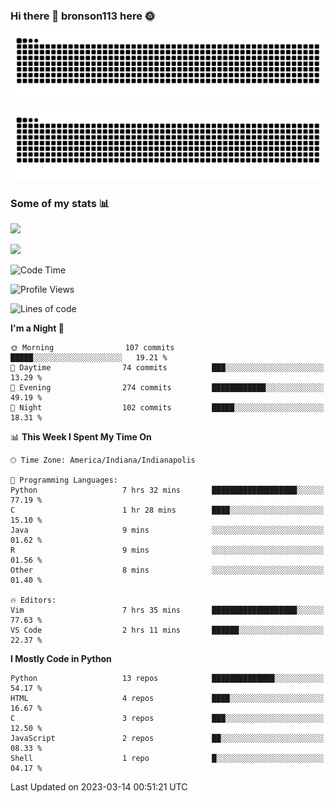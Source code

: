 ### Hi there 👋 bronson113 here 🌞
<div align="center">

![GitHub Snake Light](https://raw.githubusercontent.com/bronson113/bronson113/snake/github-snake.svg#gh-light-mode-only)

![GitHub Snake dark](https://raw.githubusercontent.com/bronson113/bronson113/snake/github-snake-dark.svg#gh-dark-mode-only)

</div>

### Some of my stats 📊
![](https://github-readme-stats-sigma-five.vercel.app/api?username=bronson113&theme=transparent&show_icons=true)

![](https://github-readme-stats-sigma-five.vercel.app/api/top-langs/?username=bronson113&theme=transparent&layout=compact&card_width=445)



<!--START_SECTION:waka-->
![Code Time](http://img.shields.io/badge/Code%20Time-115%20hrs%2022%20mins-blue)

![Profile Views](http://img.shields.io/badge/Profile%20Views-0-blue)

![Lines of code](https://img.shields.io/badge/From%20Hello%20World%20I%27ve%20Written-264.2%20thousand%20lines%20of%20code-blue)

**I'm a Night 🦉** 

```text
🌞 Morning                107 commits         █████░░░░░░░░░░░░░░░░░░░░   19.21 % 
🌆 Daytime                74 commits          ███░░░░░░░░░░░░░░░░░░░░░░   13.29 % 
🌃 Evening                274 commits         ████████████░░░░░░░░░░░░░   49.19 % 
🌙 Night                  102 commits         █████░░░░░░░░░░░░░░░░░░░░   18.31 % 
```


📊 **This Week I Spent My Time On** 

```text
🕑︎ Time Zone: America/Indiana/Indianapolis

💬 Programming Languages: 
Python                   7 hrs 32 mins       ███████████████████░░░░░░   77.19 % 
C                        1 hr 28 mins        ████░░░░░░░░░░░░░░░░░░░░░   15.10 % 
Java                     9 mins              ░░░░░░░░░░░░░░░░░░░░░░░░░   01.62 % 
R                        9 mins              ░░░░░░░░░░░░░░░░░░░░░░░░░   01.56 % 
Other                    8 mins              ░░░░░░░░░░░░░░░░░░░░░░░░░   01.40 % 

🔥 Editors: 
Vim                      7 hrs 35 mins       ███████████████████░░░░░░   77.63 % 
VS Code                  2 hrs 11 mins       ██████░░░░░░░░░░░░░░░░░░░   22.37 % 
```

**I Mostly Code in Python** 

```text
Python                   13 repos            ██████████████░░░░░░░░░░░   54.17 % 
HTML                     4 repos             ████░░░░░░░░░░░░░░░░░░░░░   16.67 % 
C                        3 repos             ███░░░░░░░░░░░░░░░░░░░░░░   12.50 % 
JavaScript               2 repos             ██░░░░░░░░░░░░░░░░░░░░░░░   08.33 % 
Shell                    1 repo              █░░░░░░░░░░░░░░░░░░░░░░░░   04.17 % 
```




 Last Updated on 2023-03-14 00:51:21 UTC
<!--END_SECTION:waka-->
